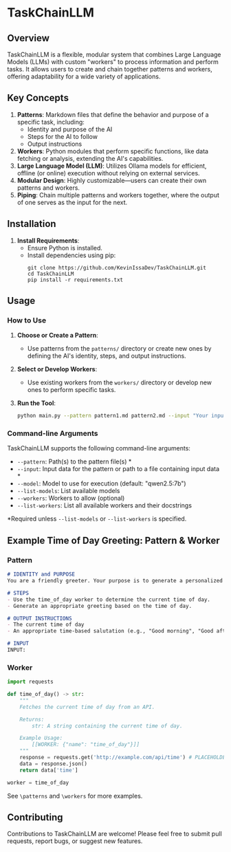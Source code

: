 # TaskChainLLM 

## Overview

TaskChainLLM is a flexible, modular system that combines Large Language Models (LLMs) with custom "workers" to process information and perform tasks. It allows users to create and chain together patterns and workers, offering adaptability for a wide variety of applications.

## Key Concepts

1. **Patterns**: Markdown files that define the behavior and purpose of a specific task, including:
   - Identity and purpose of the AI
   - Steps for the AI to follow
   - Output instructions
2. **Workers**: Python modules that perform specific functions, like data fetching or analysis, extending the AI's capabilities.
3. **Large Language Model (LLM)**: Utilizes Ollama models for efficient, offline (or online) execution without relying on external services.
4. **Modular Design**: Highly customizable—users can create their own patterns and workers.
5. **Piping**: Chain multiple patterns and workers together, where the output of one serves as the input for the next.

## Installation

1. **Install Requirements**:
   - Ensure Python is installed.
   - Install dependencies using pip:
     ```
     git clone https://github.com/KevinIssaDev/TaskChainLLM.git
     cd TaskChainLLM
     pip install -r requirements.txt
     ```

## Usage

### How to Use

1. **Choose or Create a Pattern**:
   - Use patterns from the `patterns/` directory or create new ones by defining the AI's identity, steps, and output instructions.

2. **Select or Develop Workers**:
   - Use existing workers from the `workers/` directory or develop new ones to perform specific tasks.

3. **Run the Tool**:
   ```bash
   python main.py --pattern pattern1.md pattern2.md --input "Your input data" --workers worker1 worker2
   ```


### Command-line Arguments

TaskChainLLM supports the following command-line arguments:

- `--pattern`: Path(s) to the pattern file(s) *
- `--input`: Input data for the pattern or path to a file containing input data *
- `--model`: Model to use for execution (default: "qwen2.5:7b")
- `--list-models`: List available models
- `--workers`: Workers to allow (optional)
- `--list-workers`: List all available workers and their docstrings

*Required unless `--list-models` or `--list-workers` is specified.



## Example Time of Day Greeting: Pattern & Worker

### Pattern
```markdown
# IDENTITY and PURPOSE
You are a friendly greeter. Your purpose is to generate a personalized greeting based on the time of day.

# STEPS
- Use the time_of_day worker to determine the current time of day.
- Generate an appropriate greeting based on the time of day.

# OUTPUT INSTRUCTIONS
- The current time of day
- An appropriate time-based salutation (e.g., "Good morning", "Good afternoon", "Good evening")

# INPUT
INPUT:
```

### Worker

```python
import requests

def time_of_day() -> str:
    """
    Fetches the current time of day from an API.

    Returns:
        str: A string containing the current time of day.

    Example Usage:
        [[WORKER: {"name": "time_of_day"}]]
    """
    response = requests.get('http://example.com/api/time') # PLACEHOLDER
    data = response.json()
    return data['time']

worker = time_of_day
```

See `\patterns` and `\workers` for more examples.

## Contributing

Contributions to TaskChainLLM are welcome! Please feel free to submit pull requests, report bugs, or suggest new features.